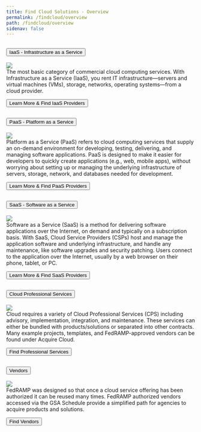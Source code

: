 ```yaml
---
title: Find Cloud Solutions - Overview
permalink: /findcloud/overview
path: /findcloud/overview
sidenav: false
---
```


<div class="usa-accordion usa-accordion--bordered">
  
  <!-- Use the accurate heading level to maintain the document outline -->
  <h2 class="usa-accordion__heading">
    <button class="usa-accordion__button"
      aria-expanded="true"
      aria-controls="b-a1">
      IaaS - Infrastructure as a Service
    </button>
  </h2>
  <div id="b-a1" class="usa-accordion__content usa-prose">
  <div class="grid-container">
  <div class="grid-row">
    <div class="tablet:grid-col-4"><a href="/findcloud/iaas" ><img src="../../IaaS.jpg"/></a></div>
    <div class="tablet:grid-col-8">The most basic category of commercial cloud computing services. With Infrastructure as a Service (IaaS), you rent IT infrastructure—servers and virtual machines (VMs), storage, networks, operating systems—from a cloud provider.<p><a href="/findcloud/iaas" ><button class="usa-button ">Learn More & Find IaaS Providers</button></a></p>
    </div>
  </div>
</div>
  </div>
  
  <!-- Use the accurate heading level to maintain the document outline -->
  <h2 class="usa-accordion__heading">
    <button class="usa-accordion__button"
      aria-expanded="false"
      aria-controls="b-a2">
      PaaS -  Platform as a Service
    </button>
  </h2>
  <div id="b-a2" class="usa-accordion__content usa-prose">

<div class="grid-container">
  <div class="grid-row">
    <div class="tablet:grid-col-4"><a href="/findcloud/paas" ><img src="../../PaaS.jpg"/></a></div>
    <div class="tablet:grid-col-8">Platform as a Service (PaaS) refers to cloud computing services that supply an on-demand environment for developing, testing, delivering, and managing software applications. PaaS is designed to make it easier for developers to quickly create applications (e.g., web, mobile apps), without worrying about setting up or managing the underlying infrastructure of servers, storage, network, and databases needed for development.<p><a href="/findcloud/paas" ><button class="usa-button ">Learn More & Find PaaS Providers</button></a></p>
    </div>
  </div>
</div>
  </div>

  <!-- Use the accurate heading level to maintain the document outline -->
  <h2 class="usa-accordion__heading">
    <button class="usa-accordion__button"
      aria-expanded="false"
      aria-controls="b-a3">
      SaaS - Software as a Service
    </button>
  </h2>
  <div id="b-a3" class="usa-accordion__content usa-prose">
  <div class="grid-container">
    <div class="grid-row">
    <div class="tablet:grid-col-4"><a href="/findcloud/saas" ><img src="../../SaaS.jpg"/></a></div>
    <div class="tablet:grid-col-8">Software as a Service (SaaS) is a method for delivering software applications over the Internet, on demand and typically on a subscription basis. With SaaS, Cloud  Service Providers (CSPs) host and manage the application software and underlying infrastructure, and handle any maintenance, like software upgrades and security patching. Users connect to the application over the Internet, usually by a web browser on their phone, tablet, or PC.<p><a href="/findcloud/saas" ><button class="usa-button ">Learn More & Find SaaS Providers</button></a></p>
    </div>
  </div>
</div>
  </div>

  <!-- Use the accurate heading level to maintain the document outline -->
  <h2 class="usa-accordion__heading">
    <button class="usa-accordion__button"
      aria-expanded="false"
      aria-controls="b-a4">
      Cloud Professional Services
    </button>
  </h2>
  <div id="b-a4" class="usa-accordion__content usa-prose">
    <div class="grid-container">
  <div class="grid-row">
<div class="tablet:grid-col-4"><a href="/findcloud/professionalservices" ><img src="../../cps.png"/></a></div>
    <div class="tablet:grid-col-8">Cloud requires a variety of Cloud Professional Services (CPS) including advisory, implementation, integration, and maintenance. These services can either be bundled with products/solutions or separated into other contracts. Many example projects, templates, and FedRAMP-approved vendors can be found under Acquire Cloud.	<p><a href="/findcloud/professionalservices" ><button class="usa-button ">Find Professional Services</button></a></p>
    </div>
  </div>
</div>
  </div>
     
  <!-- Use the accurate heading level to maintain the document outline -->
  <h2 class="usa-accordion__heading">
    <button class="usa-accordion__button"
      aria-expanded="false"
      aria-controls="b-a5">
      Vendors
    </button>
  </h2>
  <div id="b-a5" class="usa-accordion__content usa-prose">
<div class="grid-container">
  <div class="grid-row">
<div class="tablet:grid-col-4"><a href="/findcloud/vendors" ><img src="../../Vendors.jpg"/></a></div>
    <div class="tablet:grid-col-8">FedRAMP was designed so that once a cloud service offering has been authorized it can be reused many times. FedRAMP authorized vendors accessed via the GSA Schedule provide a simplified path for agencies to acquire products and solutions.<p><a href="/findcloud/vendors" ><button class="usa-button ">Find Vendors</button></a></p>
    </div>
  </div>
</div>
  </div>


	
  </div>
</div>